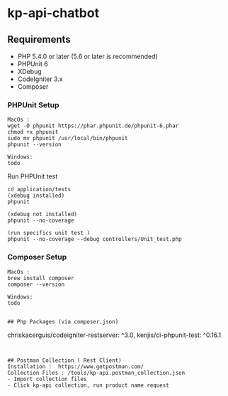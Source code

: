 # kp-api-chatbot

## Requirements

* PHP 5.4.0 or later (5.6 or later is recommended)
* PHPUnit 6
* XDebug
* CodeIgniter 3.x
* Composer


### PHPUnit Setup
```
MacOs :
wget -O phpunit https://phar.phpunit.de/phpunit-6.phar
chmod +x phpunit
sudo mv phpunit /usr/local/bin/phpunit
phpunit --version

Windows:
todo
```

Run PHPUnit test
```
cd application/tests
(xdebug installed)
phpunit 

(xdebug not installed)
phpunit --no-coverage

(run specifics unit test )
phpunit --no-coverage --debug controllers/Unit_test.php
```


### Composer Setup 
```
MacOs :
brew install composer
composer --version

Windows:
todo


## Php Packages (via composer.json)
```
chriskacerguis/codeigniter-restserver: ^3.0,
kenjis/ci-phpunit-test: ^0.16.1
```


## Postman Collection ( Rest Client)
Installation :  https://www.getpostman.com/
Collection Files : /tools/kp-api.postman_collection.json
- Import collection files 
- Click kp-api collection, run product name request 
